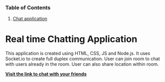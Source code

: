 ### Table of Contents

1. [Chat application](https://github.com/HarshT-Argusoft/GitHubPageDemo/new/main#real-time-chatting-application)

# Real time Chatting Application

This application is created using HTML, CSS, JS and Node.js. It uses Socket.io to create full duplex communication. 
User can join room to chat with users already in the room. User can also share location within room.

[**Visit the link to chat with your friends**](https://chat-app-bqdn.onrender.com)
